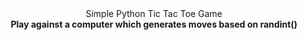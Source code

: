 <header>Simple Python Tic Tac Toe Game<header>
<b>Play against a computer which generates moves based on randint()</b>
